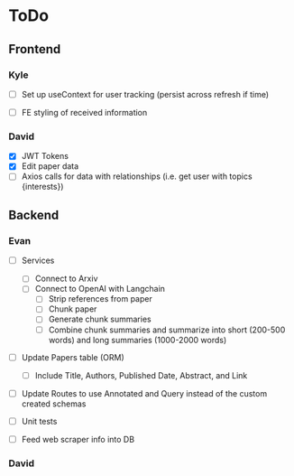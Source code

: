 # ToDo

## Frontend

### Kyle
-   [ ] Set up useContext for user tracking (persist across refresh if time)
-   [ ] FE styling of received information


### David

-   [x] JWT Tokens
-   [x] Edit paper data
-   [ ] Axios calls for data with relationships (i.e. get user with topics {interests})

## Backend

### Evan

-   [ ] Services

    -   [ ] Connect to Arxiv
    -   [ ] Connect to OpenAI with Langchain
        -   [ ] Strip references from paper
        -   [ ] Chunk paper
        -   [ ] Generate chunk summaries
        -   [ ] Combine chunk summaries and summarize into short (200-500 words) and long summaries (1000-2000 words)

-   [ ] Update Papers table (ORM)

    -   [ ] Include Title, Authors, Published Date, Abstract, and Link

-   [ ] Update Routes to use Annotated and Query instead of the custom created schemas
-   [ ] Unit tests
-   [ ] Feed web scraper info into DB

### David